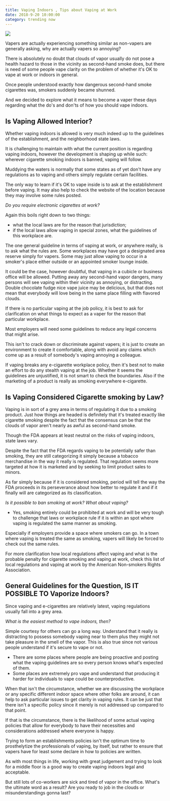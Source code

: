 ```yaml
---
title: Vaping Indoors , Tips about Vaping at Work
date: 2018-9-20 10:00:00
category: trending now
---
```


![](/images/7.jpg)

Vapers are actually experiencing something similar as non-vapers are generally asking, why are actually vapers so annoying?

There is absolutely no doubt that clouds of vapor usually do not pose a health hazard to those in the vicinity as second-hand smoke does, but there is need of some people vape clarity on the problem of whether it's OK to vape at work or indoors in general.

<!-- more -->

Once people understood exactly how dangerous second-hand smoke cigarettes was, smokers suddenly became shunned.

And we decided to explore what it means to become a vaper these days regarding what the do's and don'ts of how you should vape indoors.

## Is Vaping Allowed Interior?

Whether vaping indoors is allowed is very much indeed up to the guidelines of the establishment, and the neighborhood state laws.

It is challenging to maintain with what the current position is regarding vaping indoors, however the development is shaping up while such: wherever cigarette smoking indoors is banned, vaping will follow.

Muddying the waters is normally that some states as of yet don't have any regulations as to vaping and others simply regulate certain facilities.

The only way to learn if it's OK to vape inside is to ask at the establishment before vaping. It may also help to check the website of the location because they may involve some rules posted.

_Do you require electronic cigarettes at work?_

Again this boils right down to two things:

- what the local laws are for the reason that jurisdiction;
- if the local laws allow vaping in special zones, what the guidelines of this workplace are.

The one general guideline in terms of vaping at work, or anywhere really, is to ask what the rules are. Some workplaces may have got a designated area reserve simply for vapers. Some may just allow vaping to occur in a smoker's place either outside or an appointed smoker lounge inside.

It could be the case, however doubtful, that vaping in a cubicle or business office will be allowed. Putting away any second-hand vapor dangers, many persons will see vaping within their vicinity as annoying, or distracting. Double chocolate fudge nice vape juice may be delicious, but that does not mean that everybody will love being in the same place filling with flavored clouds.

If there is no particular vaping at the job policy, it is best to ask for clarification on what things to expect as a vaper for the reason that particular workplace.

Most employers will need some guidelines to reduce any legal concerns that might arise.

This isn't to crack down or discriminate against vapers; it is just to create an environment to create it comfortable, along with avoid any claims which come up as a result of somebody's vaping annoying a colleague.

If vaping breaks any e-cigarette workplace policy, then it's best not to make an effort to do any stealth vaping at the job. Whether it seems the guidelines are unjustified, it is not smart to check the boundaries. Also if the marketing of a product is really as smoking everywhere e-cigarette.

## Is Vaping Considered Cigarette smoking by Law?

Vaping is in sort of a grey area in terms of regulating it due to a smoking product. Just how things are headed is definitely that it's treated exactly like cigarette smoking despite the fact that the consensus can be that the clouds of vapor aren't nearly as awful as second-hand smoke.

Though the FDA appears at least neutral on the risks of vaping indoors, state laws vary.

Despite the fact that the FDA regards vaping to be potentially safer than smoking, they are still categorizing it simply because a tobacco merchandise in the way it really is regulated. That regulation seems more targeted at how it is marketed and by seeking to limit product sales to minors.

As far simply because if it is considered smoking, period will tell the way the FDA proceeds in its perseverance about how better to regulate it and if it finally will are categorized as its classification.

_Is it possible to ban smoking at work? What about vaping?_

- Yes, smoking entirely could be prohibited at work and will be very tough to challenge that laws or workplace rule if it is within an spot where vaping is regulated the same manner as smoking.

Especially if employers provide a space where smokers can go. In a town where vaping is treated the same as smoking, vapers will likely be forced to check out the same rules.

For more clarification how local regulations affect vaping and what is the probable penalty for cigarette smoking and vaping at work, check this list of local regulations and vaping at work by the American Non-smokers Rights Association.

## General Guidelines for the Question, IS IT POSSIBLE TO Vaporize Indoors?

Since vaping and e-cigarettes are relatively latest, vaping regulations usually fall into a grey area.

_What is the easiest method to vape indoors, then?_

Simple courtesy for others can go a long way. Understand that it really is distracting to possess somebody vaping near to them plus they might not take pleasure in the smell of the vapor. This is also true since not various people understand if it's secure to vape or not.

 - There are some places where people are being proactive and posting what the vaping guidelines are so every person knows what's expected of them.
 - Some places are extremely pro vape and understand that producing it harder for individuals to vape could be counterproductive.

When that isn't the circumstance, whether we are discussing the workplace or any specific different indoor space where other folks are around, it can help to ask particular issues to get clarity in vaping rules. It can be just that there isn't a specific policy since it merely is not addressed up compared to that point.

If that is the circumstance, there is the likelihood of some actual vaping policies that allow for everybody to have their necessities and considerations addressed where everyone is happy.

Trying to form an establishments policies isn't the optimum time to prosthelytize the professionals of vaping, by itself, but rather to ensure that vapers have for least some declare in how to policies are written.

As with most things in life, working with great judgement and trying to look for a middle floor is a good way to create vaping indoors legal and acceptable.

But still lots of co-workers are sick and tired of vapor in the office. What's the ultimate word as a result? Are you ready to job in the clouds or misunderstandings gonna last?

